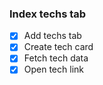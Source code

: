### Index techs tab

- [x] Add techs tab
- [x] Create tech card
- [x] Fetch tech data
- [x] Open tech link
